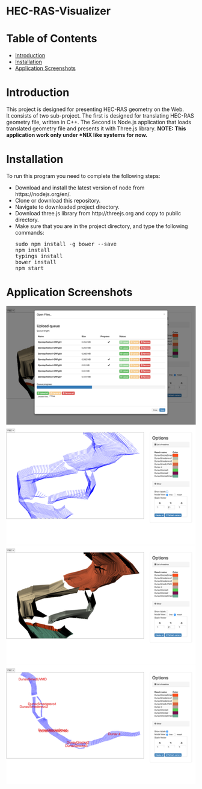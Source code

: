 <h1>HEC-RAS-Visualizer</h1>
<h1>Table of Contents</h1>
<!-- TOC depthFrom:1 depthTo:6 insertAnchor:false orderedList:false updateOnSave:true withLinks:true -->

- [Introduction](#introduction)
- [Installation](#installation)
- [Application Screenshots](#application-screenshots)

<!-- /TOC -->

# Introduction
This project is designed for presenting HEC-RAS geometry on the Web.  
It consists of two sub-project. The first is designed for translating HEC-RAS geometry file, written in C++. The Second is Node.js application that loads translated geometry file and presents it with Three.js library.
<b>NOTE: This application work only under *NIX like systems for now.</b>
# Installation
To run this program you need to complete the following steps:
<ul>
<li>Download and install the latest version of node from https://nodejs.org/en/.</li>
<li>Clone or download this repository.</li>
<li>Navigate to downloaded project directory.</li>
<li>Download three.js library from http://threejs.org and copy to public directory. </li>
<li>Make sure that you are in the project directory, and type the following commands:</br>
<pre>
sudo npm install -g bower --save
npm install
typings install
bower install
npm start</pre></li>
</li>
</ul>

# Application Screenshots
<img src="screenshots/Screen Shot 2016-07-17 at 17.38.05.png" />
<img src="screenshots/Screen Shot 2016-07-17 at 17.36.03.png" />
<img src="screenshots/Screen Shot 2016-07-17 at 17.36.09.png" />
<img src="screenshots/Screen Shot 2016-07-17 at 17.35.42.png" />
